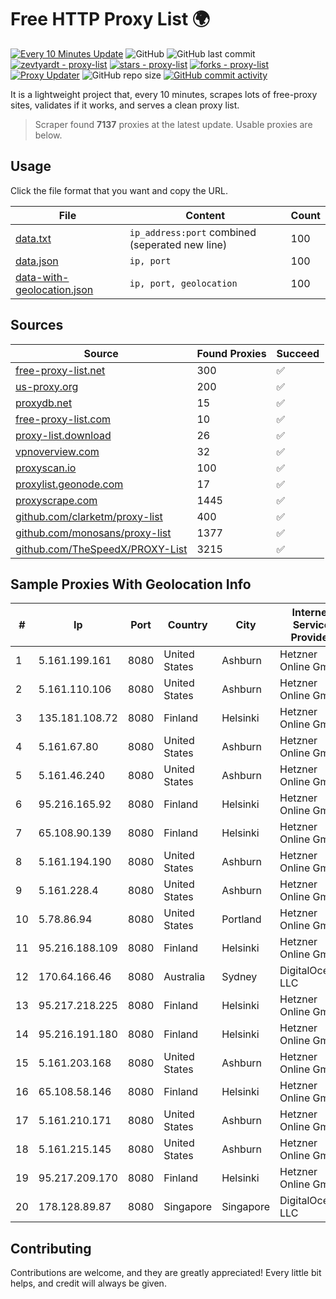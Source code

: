 
# Free HTTP Proxy List 🌍

[![Every 10 Minutes Update](https://github.com/mertguvencli/http-proxy-list/actions/workflows/main.yml/badge.svg?branch=main)](https://github.com/mertguvencli/http-proxy-list/actions/workflows/main.yml)
![GitHub](https://img.shields.io/github/license/mertguvencli/http-proxy-list)
![GitHub last commit](https://img.shields.io/github/last-commit/mertguvencli/http-proxy-list)
[![zevtyardt - proxy-list](https://img.shields.io/static/v1?label=zevtyardt&message=proxy-list&color=blue&logo=github)](https://github.com/zevtyardt/proxy-list "Go to GitHub repo")
[![stars - proxy-list](https://img.shields.io/github/stars/zevtyardt/proxy-list?style=social)](https://github.com/zevtyardt/proxy-list)
[![forks - proxy-list](https://img.shields.io/github/forks/zevtyardt/proxy-list?style=social)](https://github.com/zevtyardt/proxy-list)
[![Proxy Updater](https://github.com/zevtyardt/proxy-list/workflows/Proxy%20Updater/badge.svg)](https://github.com/zevtyardt/proxy-list/actions?query=workflow:"Proxy+Updater")
![GitHub repo size](https://img.shields.io/github/repo-size/zevtyardt/proxy-list)
[![GitHub commit activity](https://img.shields.io/github/commit-activity/m/zevtyardt/proxy-list?logo=commits)](https://github.com/zevtyardt/proxy-list/commits/main)

It is a lightweight project that, every 10 minutes, scrapes lots of free-proxy sites, validates if it works, and serves a clean proxy list.

> Scraper found **7137** proxies at the latest update. Usable proxies are below.

## Usage

Click the file format that you want and copy the URL.

|File|Content|Count|
|----|-------|-----|
|[data.txt](https://raw.githubusercontent.com/mertguvencli/http-proxy-list/main/proxy-list/data.txt)|`ip_address:port` combined (seperated new line)|100|
|[data.json](https://raw.githubusercontent.com/mertguvencli/http-proxy-list/main/proxy-list/data.json)|`ip, port`|100|
|[data-with-geolocation.json](https://raw.githubusercontent.com/mertguvencli/http-proxy-list/main/proxy-list/data-with-geolocation.json)|`ip, port, geolocation`|100|

## Sources

|Source|Found Proxies|Succeed|
|------|-------------|-------|
|[free-proxy-list.net](https://free-proxy-list.net)|300|✅|
|[us-proxy.org](https://www.us-proxy.org)|200|✅|
|[proxydb.net](http://proxydb.net)|15|✅|
|[free-proxy-list.com](https://free-proxy-list.com/?page=&port=&type%5B%5D=http&type%5B%5D=https&up_time=0&search=Search)|10|✅|
|[proxy-list.download](https://www.proxy-list.download/HTTP)|26|✅|
|[vpnoverview.com](https://vpnoverview.com/privacy/anonymous-browsing/free-proxy-servers)|32|✅|
|[proxyscan.io](https://www.proxyscan.io)|100|✅|
|[proxylist.geonode.com](https://proxylist.geonode.com/api/proxy-list?limit=300&page=1&sort_by=lastChecked&sort_type=desc&protocols=http,https)|17|✅|
|[proxyscrape.com](https://api.proxyscrape.com/v2/?request=displayproxies&protocol=http&timeout=10000&country=all&ssl=all&anonymity=all)|1445|✅|
|[github.com/clarketm/proxy-list](https://raw.githubusercontent.com/clarketm/proxy-list/master/proxy-list-raw.txt)|400|✅|
|[github.com/monosans/proxy-list](https://raw.githubusercontent.com/monosans/proxy-list/main/proxies/http.txt)|1377|✅|
|[github.com/TheSpeedX/PROXY-List](https://raw.githubusercontent.com/TheSpeedX/PROXY-List/master/http.txt)|3215|✅|


## Sample Proxies With Geolocation Info

|#|Ip|Port|Country|City|Internet Service Provider|
|-|--|----|-------|----|-------------------------|
|1|5.161.199.161|8080|United States|Ashburn|Hetzner Online GmbH|
|2|5.161.110.106|8080|United States|Ashburn|Hetzner Online GmbH|
|3|135.181.108.72|8080|Finland|Helsinki|Hetzner Online GmbH|
|4|5.161.67.80|8080|United States|Ashburn|Hetzner Online GmbH|
|5|5.161.46.240|8080|United States|Ashburn|Hetzner Online GmbH|
|6|95.216.165.92|8080|Finland|Helsinki|Hetzner Online GmbH|
|7|65.108.90.139|8080|Finland|Helsinki|Hetzner Online GmbH|
|8|5.161.194.190|8080|United States|Ashburn|Hetzner Online GmbH|
|9|5.161.228.4|8080|United States|Ashburn|Hetzner Online GmbH|
|10|5.78.86.94|8080|United States|Portland|Hetzner Online GmbH|
|11|95.216.188.109|8080|Finland|Helsinki|Hetzner Online GmbH|
|12|170.64.166.46|8080|Australia|Sydney|DigitalOcean, LLC|
|13|95.217.218.225|8080|Finland|Helsinki|Hetzner Online GmbH|
|14|95.216.191.180|8080|Finland|Helsinki|Hetzner Online GmbH|
|15|5.161.203.168|8080|United States|Ashburn|Hetzner Online GmbH|
|16|65.108.58.146|8080|Finland|Helsinki|Hetzner Online GmbH|
|17|5.161.210.171|8080|United States|Ashburn|Hetzner Online GmbH|
|18|5.161.215.145|8080|United States|Ashburn|Hetzner Online GmbH|
|19|95.217.209.170|8080|Finland|Helsinki|Hetzner Online GmbH|
|20|178.128.89.87|8080|Singapore|Singapore|DigitalOcean, LLC|



## Contributing

Contributions are welcome, and they are greatly appreciated! Every
little bit helps, and credit will always be given.

